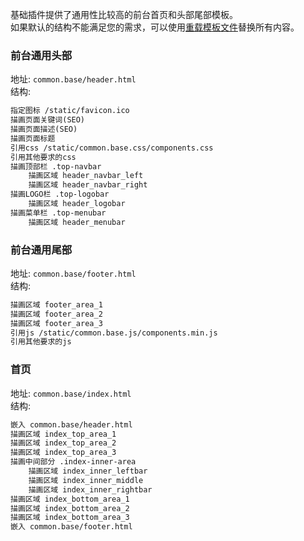 基础插件提供了通用性比较高的前台首页和头部尾部模板。<br/>
如果默认的结构不能满足您的需求，可以使用[重载模板文件](../core/template_engine)替换所有内容。<br/>

### 前台通用头部

地址: `common.base/header.html`<br/>
结构:
``` html
指定图标 /static/favicon.ico
描画页面关键词(SEO)
描画页面描述(SEO)
描画页面标题
引用css /static/common.base.css/components.css
引用其他要求的css
描画顶部栏 .top-navbar
	描画区域 header_navbar_left
	描画区域 header_navbar_right
描画LOGO栏 .top-logobar
	描画区域 header_logobar
描画菜单栏 .top-menubar
	描画区域 header_menubar
```

### 前台通用尾部

地址: `common.base/footer.html`<br/>
结构:
``` html
描画区域 footer_area_1
描画区域 footer_area_2
描画区域 footer_area_3
引用js /static/common.base.js/components.min.js
引用其他要求的js
```

### 首页

地址: `common.base/index.html`<br/>
结构:
``` html
嵌入 common.base/header.html
描画区域 index_top_area_1
描画区域 index_top_area_2
描画区域 index_top_area_3
描画中间部分 .index-inner-area
	描画区域 index_inner_leftbar
	描画区域 index_inner_middle
	描画区域 index_inner_rightbar
描画区域 index_bottom_area_1
描画区域 index_bottom_area_2
描画区域 index_bottom_area_3
嵌入 common.base/footer.html
```
